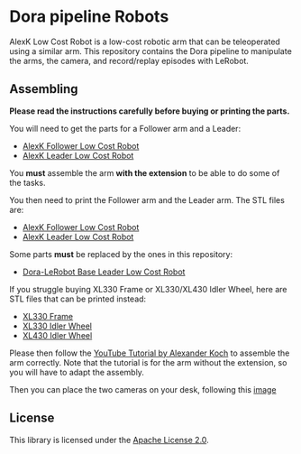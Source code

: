 # Dora pipeline Robots

AlexK Low Cost Robot is a low-cost robotic arm that can be teleoperated using a similar arm. This repository contains
the Dora pipeline to manipulate the arms, the camera, and record/replay episodes with LeRobot.

## Assembling

**Please read the instructions carefully before buying or printing the parts.**

You will need to get the parts for a Follower arm and a Leader:

- [AlexK Follower Low Cost Robot](https://github.com/AlexanderKoch-Koch/low_cost_robot/?tab=readme-ov-file#follower-arm)
- [AlexK Leader Low Cost Robot](https://github.com/AlexanderKoch-Koch/low_cost_robot/?tab=readme-ov-file#follower-arm)

You **must** assemble the arm **with the extension** to be able to do some of the tasks.

You then need to print the Follower arm and the Leader arm. The STL files are:

- [AlexK Follower Low Cost Robot](https://github.com/AlexanderKoch-Koch/low_cost_robot/tree/main/hardware/follower/stl)
- [AlexK Leader Low Cost Robot](https://github.com/AlexanderKoch-Koch/low_cost_robot/tree/main/hardware/leader/stl)

Some parts **must** be replaced by the ones in this repository:

- [Dora-LeRobot Base Leader Low Cost Robot](stl/LEADER_Base.stl)

If you struggle buying XL330 Frame or XL330/XL430 Idler Wheel, here are STL files that can be printed instead:

- [XL330 Frame](stl/XL330_Frame.stl)
- [XL330 Idler Wheel](stl/XL330_Idler_Wheel.stl)
- [XL430 Idler Wheel](stl/XL430_Idler_Wheel.stl)

Please then follow the [YouTube Tutorial by Alexander Koch](https://youtu.be/RckrXOEoWrk?si=ZXDnnlF6BQd_o7v8) to
assemble the arm correctly.
Note that the tutorial is for the arm without the extension, so you will have to adapt the assembly.

Then you can place the two cameras on your desk, following this [image]()

## License

This library is licensed under the [Apache License 2.0](../../LICENSE).